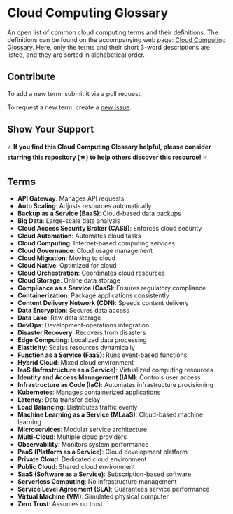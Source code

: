 # Cloud Computing Glossary

An open list of common cloud computing terms and their definitions. The definitions can be found on the accompanying web page: [Cloud Computing Glossary](https://cloudstudy.net/glossary). Here, only the terms and their short 3-word descriptions are listed, and they are sorted in alphabetical order.

## Contribute

To add a new term: submit it via a pull request.

To request a new term: create a [new issue](https://github.com/cloudcommunity/Cloud-Computing-Glossary/issues/new).

## Show Your Support

⭐️ **If you find this Cloud Computing Glossary helpful, please consider starring this repository (★) to help others discover this resource!** ⭐️

## Terms

- **API Gateway**: Manages API requests
- **Auto Scaling**: Adjusts resources automatically
- **Backup as a Service (BaaS)**: Cloud-based data backups
- **Big Data**: Large-scale data analysis
- **Cloud Access Security Broker (CASB)**: Enforces cloud security
- **Cloud Automation**: Automates cloud tasks
- **Cloud Computing**: Internet-based computing services
- **Cloud Governance**: Cloud usage management
- **Cloud Migration**: Moving to cloud
- **Cloud Native**: Optimized for cloud
- **Cloud Orchestration**: Coordinates cloud resources
- **Cloud Storage**: Online data storage
- **Compliance as a Service (CaaS)**: Ensures regulatory compliance
- **Containerization**: Package applications consistently
- **Content Delivery Network (CDN)**: Speeds content delivery
- **Data Encryption**: Secures data access
- **Data Lake**: Raw data storage
- **DevOps**: Development-operations integration
- **Disaster Recovery**: Recovers from disasters
- **Edge Computing**: Localized data processing
- **Elasticity**: Scales resources dynamically
- **Function as a Service (FaaS)**: Runs event-based functions
- **Hybrid Cloud**: Mixed cloud environment
- **IaaS (Infrastructure as a Service)**: Virtualized computing resources
- **Identity and Access Management (IAM)**: Controls user access
- **Infrastructure as Code (IaC)**: Automates infrastructure provisioning
- **Kubernetes**: Manages containerized applications
- **Latency**: Data transfer delay
- **Load Balancing**: Distributes traffic evenly
- **Machine Learning as a Service (MLaaS)**: Cloud-based machine learning
- **Microservices**: Modular service architecture
- **Multi-Cloud**: Multiple cloud providers
- **Observability**: Monitors system performance
- **PaaS (Platform as a Service)**: Cloud development platform
- **Private Cloud**: Dedicated cloud environment
- **Public Cloud**: Shared cloud environment
- **SaaS (Software as a Service)**: Subscription-based software
- **Serverless Computing**: No infrastructure management
- **Service Level Agreement (SLA)**: Guarantees service performance
- **Virtual Machine (VM)**: Simulated physical computer
- **Zero Trust**: Assumes no trust
